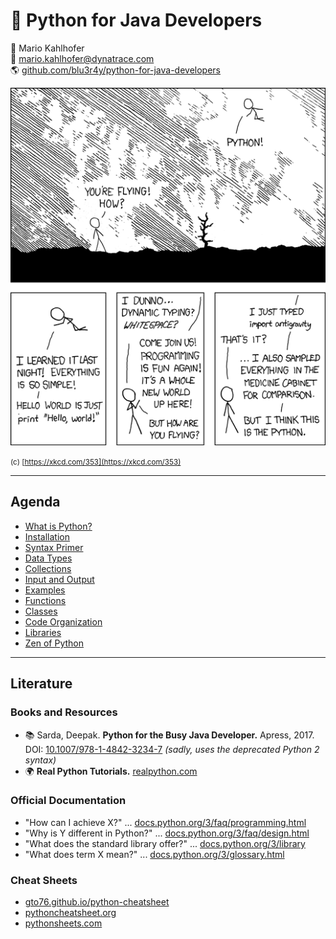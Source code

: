 # 🐍 Python for Java Developers

<!-- .element: class="headline" -->

🧑 Mario Kahlhofer  
📧 [mario.kahlhofer@dynatrace.com](mailto:mario.kahlhofer@dynatrace.com)  
🌎 [github.com/blu3r4y/python-for-java-developers](https://github.com/blu3r4y/python-for-java-developers)

![xkcd Comic](images/python-xkcd.png) <!-- .element style="height: 20em;" -->

<small>(c) [https://xkcd.com/353](https://xkcd.com/353)</small>

---

<!-- .slide: id="-agenda" -->

## Agenda

- [What is Python?](#-what-is-python)
- [Installation](#-installation)
- [Syntax Primer](#-syntax-primer)
- [Data Types](#-data-types)
- [Collections](#-collections)
- [Input and Output](#-input-and-output)
- [Examples](#-examples)
- [Functions](#-functions)
- [Classes](#-classes)
- [Code Organization](#-code-organization)
- [Libraries](#-libraries)
- [Zen of Python](#-zen-of-python)

---

<!-- .slide: id="-literature" -->

## Literature

### Books and Resources

- 📚 Sarda, Deepak. **Python for the Busy Java Developer.** Apress, 2017.  
  DOI: [10.1007/978-1-4842-3234-7](https://doi.org/10.1007/978-1-4842-3234-7)
  _(sadly, uses the deprecated Python 2 syntax)_
- 🌍 **Real Python Tutorials.** [realpython.com](https://realpython.com/)

### Official Documentation

- "How can I achieve X?" ... [docs.python.org/3/faq/programming.html](https://docs.python.org/3/faq/programming.html)
- "Why is Y different in Python?" ... [docs.python.org/3/faq/design.html](https://docs.python.org/3/faq/design.html)
- "What does the standard library offer?" ... [docs.python.org/3/library](https://docs.python.org/3/library)
- "What does term X mean?" ... [docs.python.org/3/glossary.html](https://docs.python.org/3/glossary.html)

### Cheat Sheets

- [gto76.github.io/python-cheatsheet](https://gto76.github.io/python-cheatsheet)
- [pythoncheatsheet.org](https://www.pythoncheatsheet.org)
- [pythonsheets.com](https://www.pythonsheets.com/)
